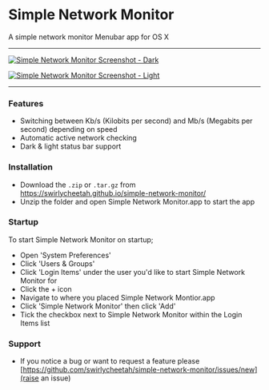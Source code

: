 # Simple Network Monitor

A simple network monitor Menubar app for OS X

___

[![Simple Network Monitor Screenshot - Dark](https://raw.githubusercontent.com/swirlycheetah/simple-network-monitor/gh-pages/snm-small-dark.png)](https://raw.githubusercontent.com/swirlycheetah/simple-network-monitor/gh-pages/snm-dark.png)

[![Simple Network Monitor Screenshot - Light](https://raw.githubusercontent.com/swirlycheetah/simple-network-monitor/gh-pages/snm-small-light.png)](https://raw.githubusercontent.com/swirlycheetah/simple-network-monitor/gh-pages/snm-light.png)

___

### Features

* Switching between Kb/s (Kilobits per second) and Mb/s (Megabits per second) depending on speed
* Automatic active network checking
* Dark & light status bar support

### Installation

* Download the `.zip` or `.tar.gz` from https://swirlycheetah.github.io/simple-network-monitor/
* Unzip the folder and open Simple Network Monitor.app to start the app

### Startup

To start Simple Network Monitor on startup;

* Open 'System Preferences'
* Click 'Users & Groups'
* Click 'Login Items' under the user you'd like to start Simple Network Monitor for
* Click the + icon
* Navigate to where you placed Simple Network Montior.app
* Click 'Simple Network Monitor' then click 'Add'
* Tick the checkbox next to Simple Network Monitor within the Login Items list

### Support

* If you notice a bug or want to request a feature please [https://github.com/swirlycheetah/simple-network-monitor/issues/new](raise an issue)

